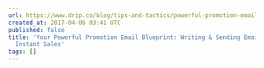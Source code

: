 ```yaml
---
url: https://www.drip.co/blog/tips-and-tactics/powerful-promotion-email/
created_at: 2017-04-06 03:41 UTC
published: false
title: 'Your Powerful Promotion Email Blueprint: Writing & Sending Emails That Get
  Instant Sales'
tags: []
---
```



